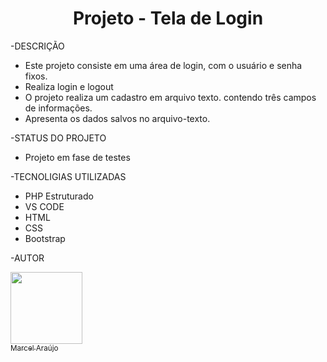 <h1 align="center"> Projeto - Tela de Login </h1>

-DESCRIÇÃO
* Este projeto consiste em uma área de login, com o usuário e senha fixos.
* Realiza login e logout
* O projeto realiza um cadastro em arquivo texto. contendo três campos de
  informações.
* Apresenta os dados salvos no arquivo-texto.

-STATUS DO PROJETO
* Projeto em fase de testes

-TECNOLIGIAS UTILIZADAS
* PHP Estruturado
* VS CODE
* HTML
* CSS
* Bootstrap

-AUTOR

[<img src="https://avatars.githubusercontent.com/u/89671847?v=4" width=115><br><sub>   Marcel Araújo</sub>](https://github.com/araujomarcel)
